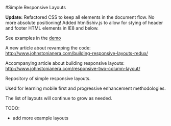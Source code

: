 #Simple Responsive Layouts

**Update:** Refactored CSS to keep all elements in the document flow. No more absolute positioning! Added html5shiv.js to allow for stying of header and footer HTML elements in IE8 and below.

See examples in the [demo](http://johnstonianera.com/demos/simpleResponsiveLayouts-redux/)

A new article about revamping the code: <http://www.johnstonianera.com/building-responsive-layouts-redux/> 

Accompanying article about building responsive layouts: <http://www.johnstonianera.com/responsive-two-column-layout/>

Repository of simple responsive layouts.

Used for learning mobile first and progressive enhancement methodologies.

The list of layouts will continue to grow as needed.

TODO: 
* add more example layouts
